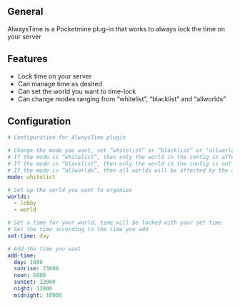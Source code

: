 ## General
AlwaysTime is a Pocketmine plug-in that works to always lock the time on your server

## Features
- Lock time on your server
- Can manage time as desired
- Can set the world you want to time-lock
- Can change modes ranging from “whitelist”, “blacklist” and “allworlds”
  
## Configuration
```yaml
# Configuration for AlwaysTime plugin

# Change the mode you want, set “whitelist” or “blacklist” or "allworlds"
# If the mode is “whitelist”, then only the world in the config is affected by the alwaystime function.
# If the mode is “blacklist”, then only the world in the config is not affected by the alwaystime function.
# If the mode is “allworlds”, then all worlds will be affected by the alwaystime function.
mode: whitelist

# Set up the world you want to organize
worlds:
  - lobby
  - world

# Set a time for your world, time will be locked with your set time
# Set the time according to the time you add
set-time: day

# Add the time you want
add-time:
  day: 1000
  sunrise: 23000
  noon: 6000
  sunset: 12000
  night: 13000
  midnight: 18000
```
